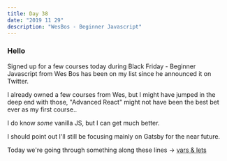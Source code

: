 ```yaml
---
title: Day 38
date: "2019 11 29"
description: "WesBos - Beginner Javascript"
---
```


### Hello

Signed up for a few courses today during Black Friday - Beginner Javascript from Wes Bos has been on my list since he announced it on Twitter.

I already owned a few courses from Wes, but I might have jumped in the deep end with those, "Advanced React" might not have been the best bet ever as my first course..

I do know _some_ vanilla JS, but I can get much better.

I should point out I'll still be focusing mainly on Gatsby for the near future.

Today we're going through something along these lines -> [vars & lets](https://www.geeksforgeeks.org/difference-between-var-and-let-in-javascript/)

